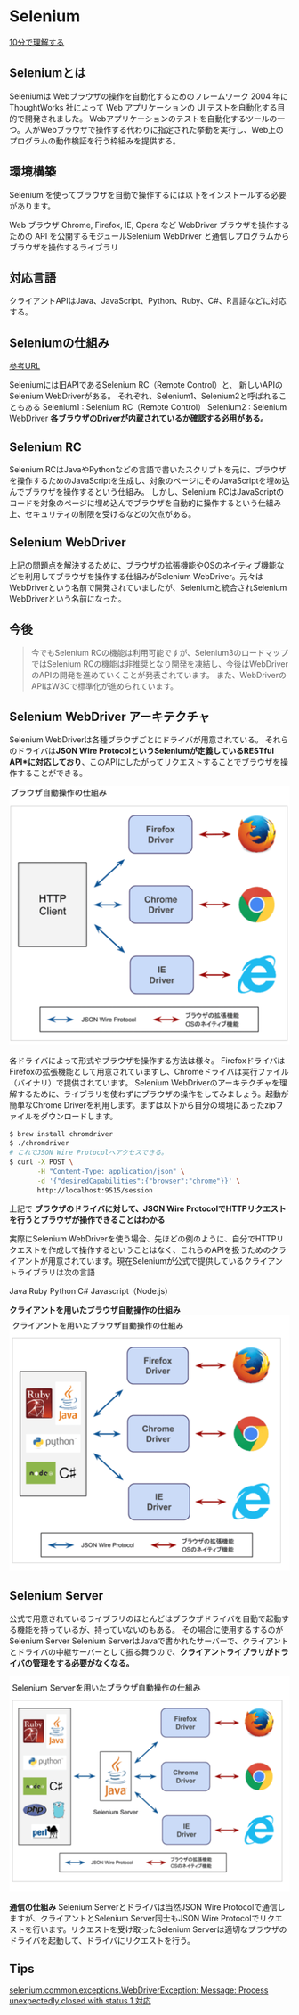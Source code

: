 # Selenium

[10分で理解する](https://qiita.com/Chanmoro/items/9a3c86bb465c1cce738a)

## Seleniumとは

Seleniumは Webブラウザの操作を自動化するためのフレームワーク
2004 年に ThoughtWorks 社によって Web アプリケーションの UI テストを自動化する目的で開発されました。
Webアプリケーションのテストを自動化するツールの一つ。人がWebブラウザで操作する代わりに指定された挙動を実行し、Web上のプログラムの動作検証を行う枠組みを提供する。

## 環境構築

Selenium を使ってブラウザを自動で操作するには以下をインストールする必要があります。

Web ブラウザ
Chrome, Firefox, IE, Opera など
WebDriver
ブラウザを操作するための API を公開するモジュールSelenium
WebDriver と通信しプログラムからブラウザを操作するライブラリ

## 対応言語

クライアントAPIはJava、JavaScript、Python、Ruby、C#、R言語などに対応する。

## Seleniumの仕組み

[参考URL](https://www.codegrid.net/articles/2014-selenium-1/)

Seleniumには旧APIであるSelenium RC（Remote Control）と、
新しいAPIのSelenium WebDriverがある。
それぞれ、Selenium1、Selenium2と呼ばれることもある
Selenium1 : Selenium RC（Remote Control）
Selenium2 : Selenium WebDriver **各ブラウザのDriverが内蔵されているか確認する必用がある。**

## Selenium RC

Selenium RCはJavaやPythonなどの言語で書いたスクリプトを元に、ブラウザを操作するためのJavaScriptを生成し、対象のページにそのJavaScriptを埋め込んでブラウザを操作するという仕組み。
しかし、Selenium RCはJavaScriptのコードを対象のページに埋め込んでブラウザを自動的に操作するという仕組み上、セキュリティの制限を受けるなどの欠点がある。

## Selenium WebDriver

上記の問題点を解決するために、ブラウザの拡張機能やOSのネイティブ機能などを利用してブラウザを操作する仕組みがSelenium WebDriver。元々はWebDriverという名前で開発されていましたが、Seleniumと統合されSelenium WebDriverという名前になった。

## 今後

>今でもSelenium RCの機能は利用可能ですが、Selenium3のロードマップではSelenium RCの機能は非推奨となり開発を凍結し、今後はWebDriverのAPIの開発を進めていくことが発表されています。
>また、WebDriverのAPIはW3Cで標準化が進められています。

## Selenium WebDriver アーキテクチャ

Selenium WebDriverは各種ブラウザごとにドライバが用意されている。
それらのドライバは**JSON Wire ProtocolというSeleniumが定義しているRESTful API*に対応しており**、このAPIにしたがってリクエストすることでブラウザを操作することができる。

![ブラウザ自動操作](image/ブラウザ自動操作.png)

各ドライバによって形式やブラウザを操作する方法は様々。
FirefoxドライバはFirefoxの拡張機能として用意されていますし、Chromeドライバは実行ファイル（バイナリ）で提供されています。
Selenium WebDriverのアーキテクチャを理解するために、ライブラリを使わずにブラウザの操作をしてみましょう。起動が簡単なChrome Driverを利用します。まずは以下から自分の環境にあったzipファイルをダウンロードします。

```sh
$ brew install chromdriver
$ ./chromdriver
# これでJSON Wire Protocolへアクセスできる。
$ curl -X POST \
       -H "Content-Type: application/json" \
       -d '{"desiredCapabilities":{"browser":"chrome"}}' \
       http://localhost:9515/session
```

上記で
**ブラウザのドライバに対して、JSON Wire ProtocolでHTTPリクエストを行うとブラウザが操作できることはわかる**

実際にSelenium WebDriverを使う場合、先ほどの例のように、自分でHTTPリクエストを作成して操作するということはなく、これらのAPIを扱うためのクライアントが用意されています。現在Seleniumが公式で提供しているクライアントライブラリは次の言語

Java
Ruby
Python
C#
Javascript（Node.js）

**クライアントを用いたブラウザ自動操作の仕組み**
![クライアント](image/selenium-webdriver.png)

## Selenium Server

公式で用意されているライブラリのほとんどはブラウザドライバを自動で起動する機能を持っているが、持っていないのもある。
その場合に使用するするのがSelenium Server
Selenium ServerはJavaで書かれたサーバーで、クライアントとドライバの中継サーバーとして振る舞うので、**クライアントライブラリがドライバの管理をする必要がなくなる。**

![server](image/SeleniumServer.png)

**通信の仕組み**
Selenium Serverとドライバは当然JSON Wire Protocolで通信しますが、クライアントとSelenium Server同士もJSON Wire Protocolでリクエストを行います。リクエストを受け取ったSelenium Serverは適切なブラウザのドライバを起動して、ドライバにリクエストを行う。

## Tips

[selenium.common.exceptions.WebDriverException: Message: Process unexpectedly closed with status 1 対応](https://qiita.com/katafuchix/items/80cbd7877c44789b040d)
